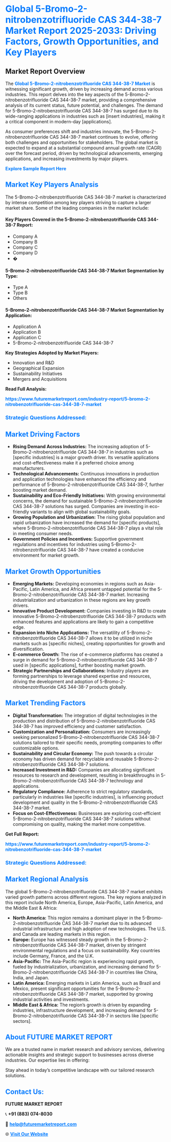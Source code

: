 <h1 style="color: #007BFF;">Global 5-Bromo-2-nitrobenzotrifluoride CAS 344-38-7 Market Report 2025-2033: Driving Factors, Growth Opportunities, and Key Players</h1>

<section id="overview">
<h2>Market Report Overview</h2>
<p>The <a href="https://www.futuremarketreport.com/industry-report/5-bromo-2-nitrobenzotrifluoride-cas-344-38-7-market" style="color: #007BFF; text-decoration: none;"><strong>Global 5-Bromo-2-nitrobenzotrifluoride CAS 344-38-7 Market</strong></a> is witnessing significant growth, driven by increasing demand across various industries. This report delves into the key aspects of the 5-Bromo-2-nitrobenzotrifluoride CAS 344-38-7 market, providing a comprehensive analysis of its current status, future potential, and challenges. The demand for 5-Bromo-2-nitrobenzotrifluoride CAS 344-38-7 has surged due to its wide-ranging applications in industries such as [insert industries], making it a critical component in modern-day [applications].</p>
<p>As consumer preferences shift and industries innovate, the 5-Bromo-2-nitrobenzotrifluoride CAS 344-38-7 market continues to evolve, offering both challenges and opportunities for stakeholders. The global market is expected to expand at a substantial compound annual growth rate (CAGR) over the forecast period, driven by technological advancements, emerging applications, and increasing investments by major players.</p>
</section>

<section id="overview">
<p><a href="https://www.futuremarketreport.com/request-sample/reportId=119597" style="color: #007BFF; text-decoration: none;"><strong>Explore Sample Report Here</strong></a></p>
</section>

<section id="key-players">
<h2 style="color: #007BFF;">Market Key Players Analysis</h2>
<p>The 5-Bromo-2-nitrobenzotrifluoride CAS 344-38-7 market is characterized by intense competition among key players striving to capture a larger market share. Some of the leading companies in the market include:</p>
<h4>Key Players Covered in the 5-Bromo-2-nitrobenzotrifluoride CAS 344-38-7 Report:</h4>
<ul><li>Company A</li><li>Company B</li><li>Company C</li><li>Company D</li><li>�</li></ul>
<h4>5-Bromo-2-nitrobenzotrifluoride CAS 344-38-7 Market Segmentation by Type:</h4>
<ul><li>Type A</li><li>Type B</li><li>Others</li></ul>

<h4>5-Bromo-2-nitrobenzotrifluoride CAS 344-38-7 Market Segmentation by Application:</h4>
<ul><li>Application A</li><li>Application B</li><li>Application C</li><li>5-Bromo-2-nitrobenzotrifluoride CAS 344-38-7</li></ul>
<p><strong>Key Strategies Adopted by Market Players:</strong></p>
<ul>
<li>Innovation and R&D</li>
<li>Geographical Expansion</li>
<li>Sustainability Initiatives</li>
<li>Mergers and Acquisitions</li>
</ul>
</section>

<section>
<p><strong>Read Full Analysis: </strong></p><a href="https://www.futuremarketreport.com/industry-report/5-bromo-2-nitrobenzotrifluoride-cas-344-38-7-market" style="color: #007BFF; text-decoration: none;"><strong>https://www.futuremarketreport.com/industry-report/5-bromo-2-nitrobenzotrifluoride-cas-344-38-7-market</strong></a>
<h3 style="color: #007BFF;">Strategic Questions Addressed:</h3>
</section>

<section id="driving-factors">
<h2 style="color: #007BFF;">Market Driving Factors</h2>
<ul>
<li><strong>Rising Demand Across Industries:</strong> The increasing adoption of 5-Bromo-2-nitrobenzotrifluoride CAS 344-38-7 in industries such as [specific industries] is a major growth driver. Its versatile applications and cost-effectiveness make it a preferred choice among manufacturers.</li>
<li><strong>Technological Advancements:</strong> Continuous innovations in production and application technologies have enhanced the efficiency and performance of 5-Bromo-2-nitrobenzotrifluoride CAS 344-38-7, further boosting market demand.</li>
<li><strong>Sustainability and Eco-Friendly Initiatives:</strong> With growing environmental concerns, the demand for sustainable 5-Bromo-2-nitrobenzotrifluoride CAS 344-38-7 solutions has surged. Companies are investing in eco-friendly variants to align with global sustainability goals.</li>
<li><strong>Growing Population and Urbanization:</strong> The rising global population and rapid urbanization have increased the demand for [specific products], where 5-Bromo-2-nitrobenzotrifluoride CAS 344-38-7 plays a vital role in meeting consumer needs.</li>
<li><strong>Government Policies and Incentives:</strong> Supportive government regulations and incentives for industries using 5-Bromo-2-nitrobenzotrifluoride CAS 344-38-7 have created a conducive environment for market growth.</li>
</ul>
</section>

<section id="growth-opportunities">
<h2 style="color: #007BFF;">Market Growth Opportunities</h2>
<ul>
<li><strong>Emerging Markets:</strong> Developing economies in regions such as Asia-Pacific, Latin America, and Africa present untapped potential for the 5-Bromo-2-nitrobenzotrifluoride CAS 344-38-7 market. Increasing industrialization and urbanization in these regions are key growth drivers.</li>
<li><strong>Innovative Product Development:</strong> Companies investing in R&D to create innovative 5-Bromo-2-nitrobenzotrifluoride CAS 344-38-7 products with enhanced features and applications are likely to gain a competitive edge.</li>
<li><strong>Expansion into Niche Applications:</strong> The versatility of 5-Bromo-2-nitrobenzotrifluoride CAS 344-38-7 allows it to be utilized in niche markets such as [specific niches], creating opportunities for growth and diversification.</li>
<li><strong>E-commerce Growth:</strong> The rise of e-commerce platforms has created a surge in demand for 5-Bromo-2-nitrobenzotrifluoride CAS 344-38-7 used in [specific applications], further boosting market growth.</li>
<li><strong>Strategic Partnerships and Collaborations:</strong> Industry players are forming partnerships to leverage shared expertise and resources, driving the development and adoption of 5-Bromo-2-nitrobenzotrifluoride CAS 344-38-7 products globally.</li>
</ul>
</section>

<section id="trending-factors">
<h2 style="color: #007BFF;">Market Trending Factors</h2>
<ul>
<li><strong>Digital Transformation:</strong> The integration of digital technologies in the production and distribution of 5-Bromo-2-nitrobenzotrifluoride CAS 344-38-7 has improved efficiency and customer satisfaction.</li>
<li><strong>Customization and Personalization:</strong> Consumers are increasingly seeking personalized 5-Bromo-2-nitrobenzotrifluoride CAS 344-38-7 solutions tailored to their specific needs, prompting companies to offer customizable options.</li>
<li><strong>Sustainability and Circular Economy:</strong> The push towards a circular economy has driven demand for recyclable and reusable 5-Bromo-2-nitrobenzotrifluoride CAS 344-38-7 solutions.</li>
<li><strong>Increased Investment in R&D:</strong> Companies are allocating significant resources to research and development, resulting in breakthroughs in 5-Bromo-2-nitrobenzotrifluoride CAS 344-38-7 technology and applications.</li>
<li><strong>Regulatory Compliance:</strong> Adherence to strict regulatory standards, particularly in industries like [specific industries], is influencing product development and quality in the 5-Bromo-2-nitrobenzotrifluoride CAS 344-38-7 market.</li>
<li><strong>Focus on Cost-Effectiveness:</strong> Businesses are exploring cost-efficient 5-Bromo-2-nitrobenzotrifluoride CAS 344-38-7 solutions without compromising on quality, making the market more competitive.</li>
</ul>
</section>

<section>
<p><strong>Get Full Report: </strong></p><a href="https://www.futuremarketreport.com/industry-report/5-bromo-2-nitrobenzotrifluoride-cas-344-38-7-market" style="color: #007BFF; text-decoration: none;"><strong>https://www.futuremarketreport.com/industry-report/5-bromo-2-nitrobenzotrifluoride-cas-344-38-7-market</strong></a>
<h3 style="color: #007BFF;">Strategic Questions Addressed:</h3>
</section>


<section id="regional-analysis">
<h2 style="color: #007BFF;">Market Regional Analysis</h2>
<p>The global 5-Bromo-2-nitrobenzotrifluoride CAS 344-38-7 market exhibits varied growth patterns across different regions. The key regions analyzed in this report include North America, Europe, Asia-Pacific, Latin America, and the Middle East & Africa:</p>
<ul>
<li><strong>North America:</strong> This region remains a dominant player in the 5-Bromo-2-nitrobenzotrifluoride CAS 344-38-7 market due to its advanced industrial infrastructure and high adoption of new technologies. The U.S. and Canada are leading markets in this region.</li>
<li><strong>Europe:</strong> Europe has witnessed steady growth in the 5-Bromo-2-nitrobenzotrifluoride CAS 344-38-7 market, driven by stringent environmental regulations and a focus on sustainability. Key countries include Germany, France, and the U.K.</li>
<li><strong>Asia-Pacific:</strong> The Asia-Pacific region is experiencing rapid growth, fueled by industrialization, urbanization, and increasing demand for 5-Bromo-2-nitrobenzotrifluoride CAS 344-38-7 in countries like China, India, and Japan.</li>
<li><strong>Latin America:</strong> Emerging markets in Latin America, such as Brazil and Mexico, present significant opportunities for the 5-Bromo-2-nitrobenzotrifluoride CAS 344-38-7 market, supported by growing industrial activities and investments.</li>
<li><strong>Middle East & Africa:</strong> The region’s growth is driven by expanding industries, infrastructure development, and increasing demand for 5-Bromo-2-nitrobenzotrifluoride CAS 344-38-7 in sectors like [specific sectors].</li>
</ul>
</section>

<footer>
<h2 style="color: #007BFF;">About FUTURE MARKET REPORT</h2>
<p>We are a trusted name in market research and advisory services, delivering actionable insights and strategic support to businesses across diverse industries. Our expertise lies in offering:</p>

<p>Stay ahead in today’s competitive landscape with our tailored research solutions.</p>

<h2 style="color: #007BFF;">Contact Us:</h2>
<p><strong>FUTURE MARKET REPORT</strong></p>
<p>📞 <strong>+91 (883) 074-8030</strong></p>
<p>📧 <strong><a href="mailto:help@futuremarketreport.com" style="color: #007BFF;">help@futuremarketreport.com</a></strong></p>
<p>🌐 <strong><a href="https://www.futuremarketreport.com/" style="color: #007BFF;">Visit Our Website</a></strong></p>
</footer>
